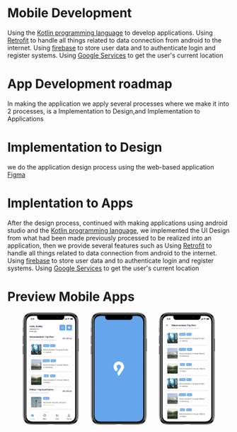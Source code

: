 # Mobile Development

Using the [Kotlin programming language](https://kotlinlang.org/) to develop applications. Using [Retrofit](https://square.github.io/retrofit/) to handle all things related to data connection from android to the internet. Using [firebase](https://firebase.google.com) to store user data and to authenticate login and register systems. Using [Google Services](https://cloud.google.com) to get the user's current location

# App Development roadmap

In making the application we apply several processes where we make it into 2 processes, is a Implementation to Design,and Implementation to Applications

# Implementation to Design
we do the application design process using the web-based application [Figma](figma.com)

# Implentation to Apps
After the design process, continued with making applications using android studio and the [Kotlin programming language](https://kotlinlang.org/), we implemented the UI Design from what had been made previously processed to be realized into an application, then we provide several features such as Using [Retrofit](https://square.github.io/retrofit/) to handle all things related to data connection from android to the internet. Using [firebase](https://firebase.google.com) to store user data and to authenticate login and register systems. Using [Google Services](https://cloud.google.com) to get the user's current location


# Preview Mobile Apps

<p align="center">
	<img src="logo/Homeipohn.png" width="25%"> &nbsp; &nbsp; &nbsp;
		<img src="logo/Splash.png" width="25%"> &nbsp; &nbsp; &nbsp;
	<img src="logo/rekomendasi.png" width="25%">
</p>
